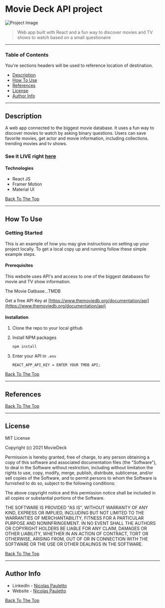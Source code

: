 # Movie Deck API project

![Project Image](https://user-images.githubusercontent.com/79706492/147612952-999e18e3-3593-4daf-b164-2741946bfa3e.png)

> Web app built with React and a fun way to discover movies and TV shows to watch based on a small questionaire
---

### Table of Contents
You're sections headers will be used to reference location of destination.

- [Description](#description)
- [How To Use](#how-to-use)
- [References](#references)
- [License](#license)
- [Author Info](#author-info)

---

## Description

A web app connected to the biggest movie database. It uses a fun way to discover movies to watch by asking binary questions. Users can save favorite movies, get actor and movie information, including collections. trending movies and tv shows.

### See it LIVE right [here](https://movie-deck-by-nick.netlify.app)

#### Technologies

- React JS
- Framer Motion
- Material UI

[Back To The Top](#movie-deck-api-project)

---

## How To Use

### Getting Started

This is an example of how you may give instructions on setting up your project locally.
To get a local copy up and running follow these simple example steps.

#### Prerequisites

This website uses API's and access to one of the biggest databases for movie and TV show information.

The Movie Datbase...TMDB

Get a free API Key at [https://www.themoviedb.org/documentation/api](https://www.themoviedb.org/documentation/api)

#### Installation

1. Clone the repo to your local github

2. Install NPM packages
   ```sh
   npm install
   ```
3. Enter your API in `.env`
   ```JS
   REACT_APP_API_KEY = ENTER YOUR TMDB API;
   ```
[Back To The Top](#movie-deck-api-project)

---

## References
[Back To The Top](#movie-deck-api-project)

---

## License

MIT License

Copyright (c) 2021 MovieDeck

Permission is hereby granted, free of charge, to any person obtaining a copy
of this software and associated documentation files (the "Software"), to deal
in the Software without restriction, including without limitation the rights
to use, copy, modify, merge, publish, distribute, sublicense, and/or sell
copies of the Software, and to permit persons to whom the Software is
furnished to do so, subject to the following conditions:

The above copyright notice and this permission notice shall be included in all
copies or substantial portions of the Software.

THE SOFTWARE IS PROVIDED "AS IS", WITHOUT WARRANTY OF ANY KIND, EXPRESS OR
IMPLIED, INCLUDING BUT NOT LIMITED TO THE WARRANTIES OF MERCHANTABILITY,
FITNESS FOR A PARTICULAR PURPOSE AND NONINFRINGEMENT. IN NO EVENT SHALL THE
AUTHORS OR COPYRIGHT HOLDERS BE LIABLE FOR ANY CLAIM, DAMAGES OR OTHER
LIABILITY, WHETHER IN AN ACTION OF CONTRACT, TORT OR OTHERWISE, ARISING FROM,
OUT OF OR IN CONNECTION WITH THE SOFTWARE OR THE USE OR OTHER DEALINGS IN THE
SOFTWARE.

[Back To The Top](#movie-deck-api-project)

---

## Author Info

- LinkedIn - [Nicolas Pauletto](https://www.linkedin.com/in/nicolas-pauletto/)
- Website - [Nicolas Pauletto](https://nicolaspauletto.com)

[Back To The Top](#movie-deck-api-project)
